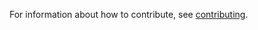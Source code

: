 For information about how to contribute, see [contributing](https://www.github.com/prio-data/contributing).

